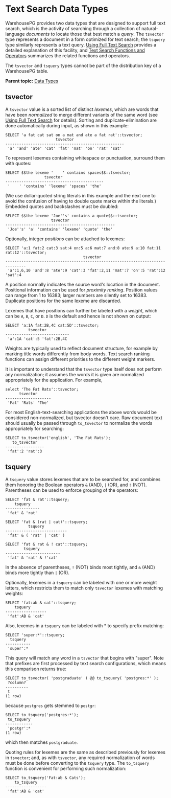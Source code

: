 # Text Search Data Types 

WarehousePG provides two data types that are designed to support full text search, which is the activity of searching through a collection of natural-language *documents* to locate those that best match a *query*. The `tsvector` type represents a document in a form optimized for text search; the `tsquery` type similarly represents a text query. [Using Full Text Search](../admin_guide/textsearch/full-text-search.html) provides a detailed explanation of this facility, and [Text Search Functions and Operators](function-summary.html) summarizes the related functions and operators.

The `tsvector` and `tsquery` types cannot be part of the distribution key of a WarehousePG table.

**Parent topic:** [Data Types](data_types.html)

## <a id="topic_mzv_44c_qfb"></a>tsvector 

A `tsvector` value is a sorted list of distinct *lexemes*, which are words that have been *normalized* to merge different variants of the same word \(see [Using Full Text Search](../admin_guide/textsearch/full-text-search.html) for details\). Sorting and duplicate-elimination are done automatically during input, as shown in this example:

```
SELECT 'a fat cat sat on a mat and ate a fat rat'::tsvector;
                      tsvector
----------------------------------------------------
 'a' 'and' 'ate' 'cat' 'fat' 'mat' 'on' 'rat' 'sat'
```

To represent lexemes containing whitespace or punctuation, surround them with quotes:

```
SELECT $$the lexeme '    ' contains spaces$$::tsvector;
                 tsvector                  
-------------------------------------------
 '    ' 'contains' 'lexeme' 'spaces' 'the'
```

\(We use dollar-quoted string literals in this example and the next one to avoid the confusion of having to double quote marks within the literals.\) Embedded quotes and backslashes must be doubled:

```
SELECT $$the lexeme 'Joe''s' contains a quote$$::tsvector;
                    tsvector                    
------------------------------------------------
 'Joe''s' 'a' 'contains' 'lexeme' 'quote' 'the'
```

Optionally, integer *positions* can be attached to lexemes:

```
SELECT 'a:1 fat:2 cat:3 sat:4 on:5 a:6 mat:7 and:8 ate:9 a:10 fat:11 rat:12'::tsvector;
                                  tsvector
-------------------------------------------------------------------------------
 'a':1,6,10 'and':8 'ate':9 'cat':3 'fat':2,11 'mat':7 'on':5 'rat':12 'sat':4
```

A position normally indicates the source word's location in the document. Positional information can be used for *proximity ranking*. Position values can range from 1 to 16383; larger numbers are silently set to 16383. Duplicate positions for the same lexeme are discarded.

Lexemes that have positions can further be labeled with a *weight*, which can be `A`, `B`, `C`, or `D`. `D` is the default and hence is not shown on output:

```
SELECT 'a:1A fat:2B,4C cat:5D'::tsvector;
          tsvector          
----------------------------
 'a':1A 'cat':5 'fat':2B,4C
```

Weights are typically used to reflect document structure, for example by marking title words differently from body words. Text search ranking functions can assign different priorities to the different weight markers.

It is important to understand that the `tsvector` type itself does not perform any normalization; it assumes the words it is given are normalized appropriately for the application. For example,

```
select 'The Fat Rats'::tsvector;
      tsvector      
--------------------
 'Fat' 'Rats' 'The'
```

For most English-text-searching applications the above words would be considered non-normalized, but tsvector doesn't care. Raw document text should usually be passed through `to_tsvector` to normalize the words appropriately for searching:

```
SELECT to_tsvector('english', 'The Fat Rats');
   to_tsvector   
-----------------
 'fat':2 'rat':3
```

## <a id="topic_w2h_p4c_qfb"></a>tsquery 

A `tsquery` value stores lexemes that are to be searched for, and combines them honoring the Boolean operators `&` \(AND\), `|` \(OR\), and `!` \(NOT\). Parentheses can be used to enforce grouping of the operators:

```
SELECT 'fat & rat'::tsquery;
    tsquery    
---------------
 'fat' & 'rat'

SELECT 'fat & (rat | cat)'::tsquery;
          tsquery          
---------------------------
 'fat' & ( 'rat' | 'cat' )

SELECT 'fat & rat & ! cat'::tsquery;
        tsquery         
------------------------
 'fat' & 'rat' & !'cat'
```

In the absence of parentheses, `!` \(NOT\) binds most tightly, and `&` \(AND\) binds more tightly than `|` \(OR\).

Optionally, lexemes in a `tsquery` can be labeled with one or more weight letters, which restricts them to match only `tsvector` lexemes with matching weights:

```
SELECT 'fat:ab & cat'::tsquery;
    tsquery
------------------
 'fat':AB & 'cat'
```

Also, lexemes in a `tsquery` can be labeled with \* to specify prefix matching:

```
SELECT 'super:*'::tsquery;
  tsquery  
-----------
 'super':*
```

This query will match any word in a `tsvector` that begins with "super". Note that prefixes are first processed by text search configurations, which means this comparison returns true:

```
SELECT to_tsvector( 'postgraduate' ) @@ to_tsquery( 'postgres:*' );
 ?column? 
----------
 t
(1 row)
```

because `postgres` gets stemmed to `postgr`:

```
SELECT to_tsquery('postgres:*');
 to_tsquery 
------------
 'postgr':*
(1 row)
```

which then matches `postgraduate`.

Quoting rules for lexemes are the same as described previously for lexemes in `tsvector`; and, as with `tsvector`, any required normalization of words must be done before converting to the `tsquery` type. The `to_tsquery` function is convenient for performing such normalization:

```
SELECT to_tsquery('Fat:ab & Cats');
    to_tsquery    
------------------
 'fat':AB & 'cat'
```

